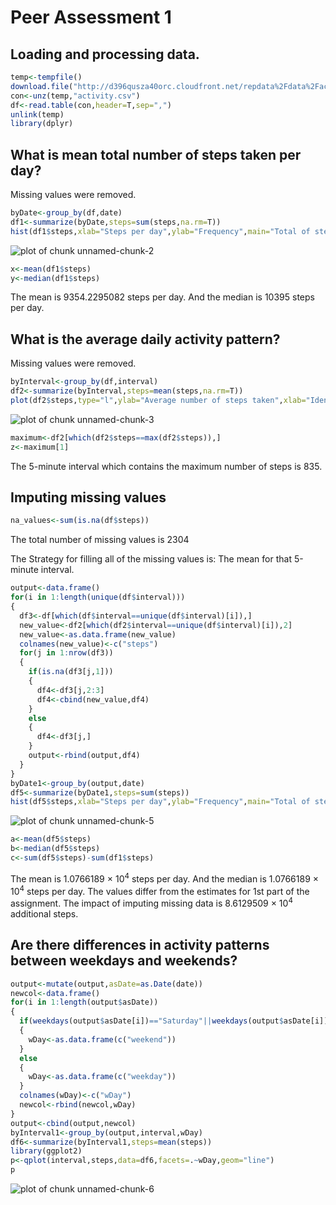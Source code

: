# Peer Assessment 1

## Loading and processing data.

```r
temp<-tempfile()
download.file("http://d396qusza40orc.cloudfront.net/repdata%2Fdata%2Factivity.zip",temp)
con<-unz(temp,"activity.csv")
df<-read.table(con,header=T,sep=",")
unlink(temp)             
library(dplyr)
```

## What is mean total number of steps taken per day?
Missing values were removed. 


```r
byDate<-group_by(df,date)
df1<-summarize(byDate,steps=sum(steps,na.rm=T))
hist(df1$steps,xlab="Steps per day",ylab="Frequency",main="Total of steps per day")
```

![plot of chunk unnamed-chunk-2](figure/unnamed-chunk-2-1.png) 

```r
x<-mean(df1$steps)
y<-median(df1$steps)
```

The mean is 9354.2295082 steps per day. And the median is 10395 steps per day.

## What is the average daily activity pattern?
Missing values were removed.


```r
byInterval<-group_by(df,interval)
df2<-summarize(byInterval,steps=mean(steps,na.rm=T))
plot(df2$steps,type="l",ylab="Average number of steps taken",xlab="Identifier for 5-minute interval")
```

![plot of chunk unnamed-chunk-3](figure/unnamed-chunk-3-1.png) 

```r
maximum<-df2[which(df2$steps==max(df2$steps)),]
z<-maximum[1]
```

The 5-minute interval which contains the maximum number of steps is 835.

## Imputing missing values


```r
na_values<-sum(is.na(df$steps))
```

The total number of missing values is 2304

The Strategy for filling all of the missing values is: The mean for that 5-minute interval.


```r
output<-data.frame()
for(i in 1:length(unique(df$interval)))
{
  df3<-df[which(df$interval==unique(df$interval)[i]),]
  new_value<-df2[which(df2$interval==unique(df$interval)[i]),2]
  new_value<-as.data.frame(new_value)
  colnames(new_value)<-c("steps")
  for(j in 1:nrow(df3))
  {
    if(is.na(df3[j,1]))
    {
      df4<-df3[j,2:3]
      df4<-cbind(new_value,df4)
    }
    else
    {
      df4<-df3[j,]
    }
    output<-rbind(output,df4)
  }
}
byDate1<-group_by(output,date)
df5<-summarize(byDate1,steps=sum(steps))
hist(df5$steps,xlab="Steps per day",ylab="Frequency",main="Total of steps per day")
```

![plot of chunk unnamed-chunk-5](figure/unnamed-chunk-5-1.png) 

```r
a<-mean(df5$steps)
b<-median(df5$steps)
c<-sum(df5$steps)-sum(df1$steps)
```

The mean is 1.0766189 &times; 10<sup>4</sup> steps per day. And the median is 1.0766189 &times; 10<sup>4</sup> steps per day. The values differ from the estimates for 1st part of the assignment. The impact of imputing missing data is 8.6129509 &times; 10<sup>4</sup> additional steps. 

## Are there differences in activity patterns between weekdays and weekends?


```r
output<-mutate(output,asDate=as.Date(date))
newcol<-data.frame()
for(i in 1:length(output$asDate))
{
  if(weekdays(output$asDate[i])=="Saturday"||weekdays(output$asDate[i])=="Sunday")
  {
    wDay<-as.data.frame(c("weekend"))
  }
  else
  {
    wDay<-as.data.frame(c("weekday"))
  }
  colnames(wDay)<-c("wDay")
  newcol<-rbind(newcol,wDay)
}
output<-cbind(output,newcol)
byInterval1<-group_by(output,interval,wDay)
df6<-summarize(byInterval1,steps=mean(steps))
library(ggplot2)
p<-qplot(interval,steps,data=df6,facets=.~wDay,geom="line")
p
```

![plot of chunk unnamed-chunk-6](figure/unnamed-chunk-6-1.png) 
